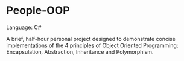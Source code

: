 # People-OOP

Language: C#

A brief, half-hour personal project designed to demonstrate concise implementations of the 4 principles of Object Oriented Programming: Encapsulation, Abstraction, Inheritance and Polymorphism.
